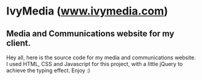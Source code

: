 # IvyMedia (www.ivymedia.com)
## Media and Communications website for my client.

Hey all, here is the source code for my media and communications website. I used HTML, CSS and Javascript for this project, with a little jQuery to achieve the typing effect.
Enjoy :)
